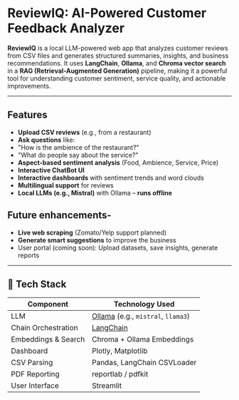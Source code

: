 # ReviewIQ: AI-Powered Customer Feedback Analyzer

**ReviewIQ** is a local LLM-powered web app that analyzes customer reviews from CSV files and generates structured summaries, insights, and business recommendations. It uses **LangChain**, **Ollama**, and **Chroma vector search** in a **RAG (Retrieval-Augmented Generation)** pipeline, making it a powerful tool for understanding customer sentiment, service quality, and actionable improvements.

---

## Features

-  **Upload CSV reviews** (e.g., from a restaurant)
-  **Ask questions** like:
  - "How is the ambience of the restaurant?"
  - "What do people say about the service?"
-  **Aspect-based sentiment analysis** (Food, Ambience, Service, Price)
-  **Interactive ChatBot UI** 
-  **Interactive dashboards** with sentiment trends and word clouds
-  **Multilingual support** for reviews
-  **Local LLMs (e.g., Mistral)** with Ollama – **runs offline**
  
## Future enhancements-
  
-  **Live web scraping** (Zomato/Yelp support planned)
-  **Generate smart suggestions** to improve the business
-  User portal (coming soon): Upload datasets, save insights, generate reports

---

## 🧱 Tech Stack

| Component           | Technology Used           |
|---------------------|---------------------------|
| LLM                 | [Ollama](https://ollama.com/) (e.g., `mistral`, `llama3`) |
| Chain Orchestration| [LangChain](https://www.langchain.com/) |
| Embeddings & Search| Chroma + Ollama Embeddings |
| Dashboard           | Plotly, Matplotlib        |
| CSV Parsing         | Pandas, LangChain CSVLoader |
| PDF Reporting       | reportlab / pdfkit        |
| User Interface      | Streamlit                 |


